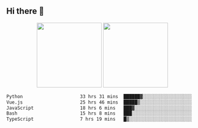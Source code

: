## Hi there 👋
<div align="center">
<span>  </span>
<img height="170px" src="https://github-readme-stats.vercel.app/api?username=bigQY&show_icons=true&count_private==true&v=3" /><span>        </span><img height="170px" src="https://github-readme-stats.vercel.app/api/top-langs/?username=bigQY&layout=compact&langs_count=8&v=3" />
<span>  </span>
</div>
<div align="center">

<!--START_SECTION:waka-->

```txt
Python                     33 hrs 31 mins  ██████▓░░░░░░░░░░░░░░░░░░   27.20 %
Vue.js                     25 hrs 46 mins  █████▒░░░░░░░░░░░░░░░░░░░   20.92 %
JavaScript                 18 hrs 6 mins   ███▓░░░░░░░░░░░░░░░░░░░░░   14.69 %
Bash                       15 hrs 8 mins   ███░░░░░░░░░░░░░░░░░░░░░░   12.28 %
TypeScript                 7 hrs 19 mins   █▒░░░░░░░░░░░░░░░░░░░░░░░   05.94 %
```

<!--END_SECTION:waka-->
</div>
